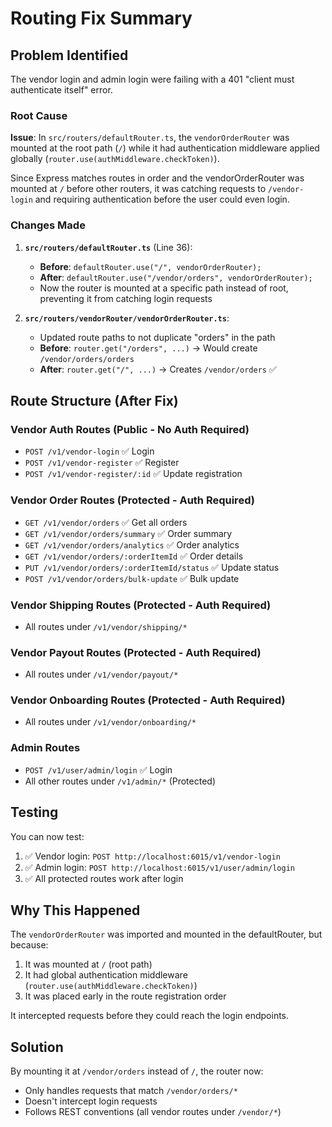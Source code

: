 # Routing Fix Summary

## Problem Identified

The vendor login and admin login were failing with a 401 "client must authenticate itself" error.

### Root Cause

**Issue**: In `src/routers/defaultRouter.ts`, the `vendorOrderRouter` was mounted at the root path (`/`) while it had authentication middleware applied globally (`router.use(authMiddleware.checkToken)`).

Since Express matches routes in order and the vendorOrderRouter was mounted at `/` before other routers, it was catching requests to `/vendor-login` and requiring authentication before the user could even login.

### Changes Made

1. **`src/routers/defaultRouter.ts`** (Line 36):

   - **Before**: `defaultRouter.use("/", vendorOrderRouter);`
   - **After**: `defaultRouter.use("/vendor/orders", vendorOrderRouter);`
   - Now the router is mounted at a specific path instead of root, preventing it from catching login requests

2. **`src/routers/vendorRouter/vendorOrderRouter.ts`**:
   - Updated route paths to not duplicate "orders" in the path
   - **Before**: `router.get("/orders", ...)` → Would create `/vendor/orders/orders`
   - **After**: `router.get("/", ...)` → Creates `/vendor/orders` ✅

## Route Structure (After Fix)

### Vendor Auth Routes (Public - No Auth Required)

- `POST /v1/vendor-login` ✅ Login
- `POST /v1/vendor-register` ✅ Register
- `POST /v1/vendor-register/:id` ✅ Update registration

### Vendor Order Routes (Protected - Auth Required)

- `GET /v1/vendor/orders` ✅ Get all orders
- `GET /v1/vendor/orders/summary` ✅ Order summary
- `GET /v1/vendor/orders/analytics` ✅ Order analytics
- `GET /v1/vendor/orders/:orderItemId` ✅ Order details
- `PUT /v1/vendor/orders/:orderItemId/status` ✅ Update status
- `POST /v1/vendor/orders/bulk-update` ✅ Bulk update

### Vendor Shipping Routes (Protected - Auth Required)

- All routes under `/v1/vendor/shipping/*`

### Vendor Payout Routes (Protected - Auth Required)

- All routes under `/v1/vendor/payout/*`

### Vendor Onboarding Routes (Protected - Auth Required)

- All routes under `/v1/vendor/onboarding/*`

### Admin Routes

- `POST /v1/user/admin/login` ✅ Login
- All other routes under `/v1/admin/*` (Protected)

## Testing

You can now test:

1. ✅ Vendor login: `POST http://localhost:6015/v1/vendor-login`
2. ✅ Admin login: `POST http://localhost:6015/v1/user/admin/login`
3. ✅ All protected routes work after login

## Why This Happened

The `vendorOrderRouter` was imported and mounted in the defaultRouter, but because:

1. It was mounted at `/` (root path)
2. It had global authentication middleware (`router.use(authMiddleware.checkToken)`)
3. It was placed early in the route registration order

It intercepted requests before they could reach the login endpoints.

## Solution

By mounting it at `/vendor/orders` instead of `/`, the router now:

- Only handles requests that match `/vendor/orders/*`
- Doesn't intercept login requests
- Follows REST conventions (all vendor routes under `/vendor/*`)
